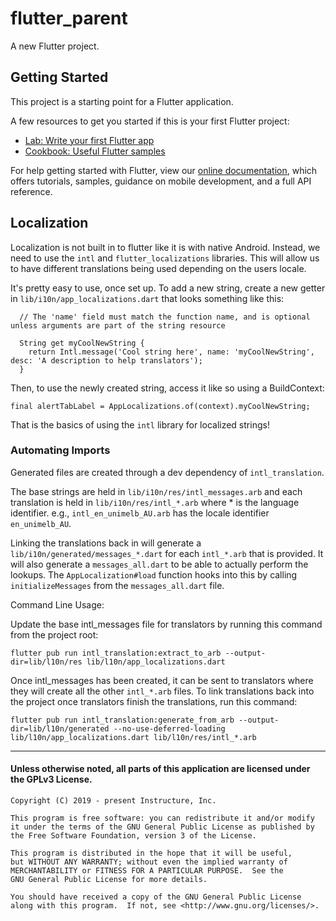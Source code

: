 # flutter_parent

A new Flutter project.

## Getting Started

This project is a starting point for a Flutter application.

A few resources to get you started if this is your first Flutter project:

- [Lab: Write your first Flutter app](https://flutter.dev/docs/get-started/codelab)
- [Cookbook: Useful Flutter samples](https://flutter.dev/docs/cookbook)

For help getting started with Flutter, view our
[online documentation](https://flutter.dev/docs), which offers tutorials,
samples, guidance on mobile development, and a full API reference.

## Localization

Localization is not built in to flutter like it is with native Android.
Instead, we need to use the `intl` and `flutter_localizations` libraries.
This will allow us to have different translations being used depending
on the users locale.

It's pretty easy to use, once set up. To add a new string, create a new
getter in `lib/i10n/app_localizations.dart` that looks something like this:
```
  // The 'name' field must match the function name, and is optional unless arguments are part of the string resource

  String get myCoolNewString {
    return Intl.message('Cool string here', name: 'myCoolNewString', desc: 'A description to help translators');
  }
```

Then, to use the newly created string, access it like so using a BuildContext:
```
final alertTabLabel = AppLocalizations.of(context).myCoolNewString;
```

That is the basics of using the `intl` library for localized strings!

### Automating Imports
Generated files are created through a dev dependency of `intl_translation`.

The base strings are held in `lib/i10n/res/intl_messages.arb` and each
translation is held in `lib/i10n/res/intl_*.arb` where * is the language
identifier. e.g., `intl_en_unimelb_AU.arb` has the locale identifier
`en_unimelb_AU`.

Linking the translations back in will generate a
`lib/i10n/generated/messages_*.dart` for each `intl_*.arb` that is
provided. It will also generate a `messages_all.dart` to be able to
actually perform the lookups. The `AppLocalization#load` function hooks
into this by calling `initializeMessages` from the `messages_all.dart` file.

Command Line Usage:

Update the base intl_messages file for translators by running this
command from the project root:
```
flutter pub run intl_translation:extract_to_arb --output-dir=lib/l10n/res lib/l10n/app_localizations.dart
```

Once intl_messages has been created, it can be sent to translators where
they will create all the other `intl_*.arb` files. To link translations
back into the project once translators finish the translations, run this
command:
```
flutter pub run intl_translation:generate_from_arb --output-dir=lib/l10n/generated --no-use-deferred-loading lib/l10n/app_localizations.dart lib/l10n/res/intl_*.arb
```

---

#### Unless otherwise noted, all parts of this application are licensed under the GPLv3 License.

```
Copyright (C) 2019 - present Instructure, Inc.
 
This program is free software: you can redistribute it and/or modify
it under the terms of the GNU General Public License as published by
the Free Software Foundation, version 3 of the License.

This program is distributed in the hope that it will be useful,
but WITHOUT ANY WARRANTY; without even the implied warranty of
MERCHANTABILITY or FITNESS FOR A PARTICULAR PURPOSE.  See the
GNU General Public License for more details.

You should have received a copy of the GNU General Public License
along with this program.  If not, see <http://www.gnu.org/licenses/>.
```
